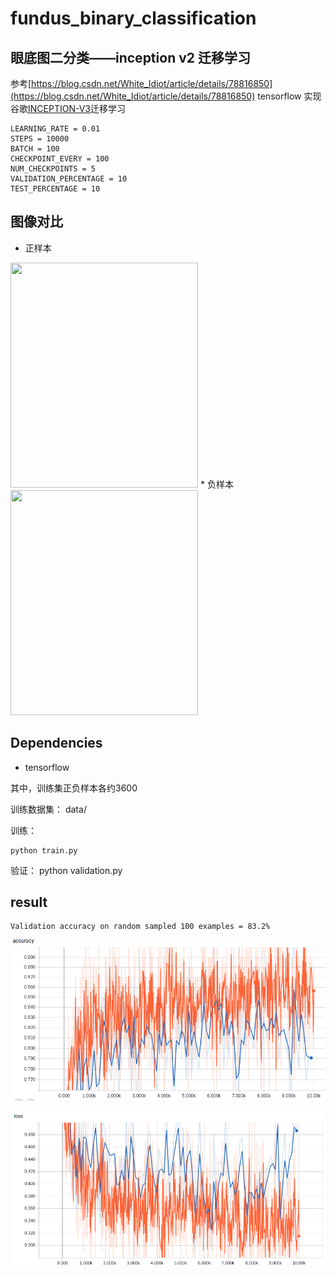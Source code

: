 # fundus_binary_classification
## 眼底图二分类——inception v2 迁移学习
参考[https://blog.csdn.net/White_Idiot/article/details/78816850](https://blog.csdn.net/White_Idiot/article/details/78816850)
tensorflow 实现谷歌[INCEPTION-V3](https://storage.googleapis.com/download.tensorflow.org/models/inception_dec_2015.zip)迁移学习

    LEARNING_RATE = 0.01
    STEPS = 10000
    BATCH = 100
    CHECKPOINT_EVERY = 100
    NUM_CHECKPOINTS = 5
    VALIDATION_PERCENTAGE = 10 
    TEST_PERCENTAGE = 10 

## 图像对比
* 正样本
<img src="https://github.com/jiangyiqiao/fundus_binary_classification/blob/master/results/Figure_good.jpeg" width="300" height="360"/> 
* 负样本
<img src="https://github.com/jiangyiqiao/fundus_binary_classification/blob/master/results/Figure_bad.jpeg" width="300" height="360" /> 


## Dependencies
* tensorflow

 
其中，训练集正负样本各约3600


训练数据集： data/


训练：

    python train.py

验证：
    python validation.py


## result
    Validation accuracy on random sampled 100 examples = 83.2%

![train acc](results/Figure_acc.png)

![loss](results/Figure_loss.png)

